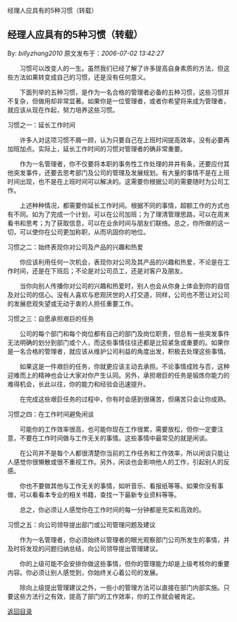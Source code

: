 经理人应具有的5种习惯（转载）
## 经理人应具有的5种习惯（转载）

By: *billyzhang2010* 原文发布于：*2006-07-02 13:42:27*

 

 

　　习惯可以改变人的一生。虽然我们已经了解了许多提高自身素质的方法，但这些方法如果转变成自己的习惯，还是没有任何意义。

　　下面列举的五种习惯，是作为一名合格的管理者必备的五种习惯，这些习惯并不复杂，但做用却非常显著。如果你是一位管理者，或者你希望将来成为管理者，就应该从现在作起，努力培养这些习惯。

习惯之一：延长工作时间

　　许多人对这项习惯不屑一顾，认为只要自己在上班时间提高效率，没有必要再加班加点。实际上，延长工作时间的习惯对管理者的确非常重要。

　　作为一名管理者，你不仅要将本职的事务性工作处理的井井有条，还要应付其他突发事件，还要去思考部门及公司的管理及发展规划。有大量的事情不是在上班时间出现，也不是在上班时间可以解决的。这需要你根据公司的需要随时为公司工作。

　　上述种种情况，都需要你延长工作时间。根据不同的事情，超额工作的方式也有不同。如为了完成一个计划，可以在公司加班；为了理清管理思路，可以在周末看书和思考；为了获取信息，可以在业余时间与朋友们联络。总之，你所做的这一切，可以使你在公司更加称职，从而巩固你的地位。

习惯之二：始终表现你对公司及产品的兴趣和热爱

　　你应该利用任何一次机会，表现你对公司及其产品的兴趣和热爱，不论是在工作时间，还是在下班后；不论是对公司员工，还是对客户及朋友。

　　当你向别人传播你对公司的兴趣和热爱时，别人也会从你身上体会到你的自信及对公司的信心。没有人喜欢与悲观厌世的人打交道，同样，公司也不愿让对公司的发展悲观失望或无动于衷的人担任重要工作。　

习惯之三：自愿承担艰巨的任务

　　公司的每个部门和每个岗位都有自己的部门及岗位职责，但总有一些突发事件无法明确的划分到部门或个人，而这些事情往往还都是比较紧急或重要的。如果你是一名合格的管理者，就应该从维护公司利益的角度出发，积极去处理这些事情。

　　如果这是一件艰巨的任务，你就更应该主动去承担。不论事情成败与否，这种迎难而上的精神也会让大家对你产生认同。另外，承担艰巨的任务是锻炼你能力的难得机会，长此以往，你的能力和经验会迅速提升。

　　在完成这些艰巨任务的过程中，你有时会感到很痛苦，但痛苦只会让你成熟。

习惯之四：在工作时间避免闲谈

　　可能你的工作效率很高，也可能你现在工作很累，需要放松，但你一定要注意，不要在工作时间做与工作无关的事情。这些事情中最常见的就是闲谈。

　　在公司并不是每个人都很清楚你当前的工作任务和工作效率，所以闲谈只能让人感觉你很懒散或很不重视工作。另外，闲谈也会影响他人的工作，引起别人的反感。

　　你也不要做其他与工作无关的事情，如听音乐、看报纸等等。如果你没有事做，可以看看本专业的相关书籍，查找一下最新专业资料等等。

　　总之，你必须让人感觉你在工作时间的每一分钟都是充实和高效的。

习惯之五：向公司领导提出部门或公司管理问题及建议

　　作为一名管理者，你必须始终以管理者的眼光观察部门公司所发生的事情，并及时将发现的问题归纳总结，向公司领导提出管理建议。

　　你的上级可能不会安排你做这些事情，但你的管理能力却是上级考核你的重要内容。你必须让别人感觉到，你始终关心着公司的发展。

　　除向上级提出管理建议之外，一些小的管理方法可以直接在部门内部实施。只要这些方法行之有效，提高了部门的工作效率，你的工作就会被肯定。

[返回目录](index.html)
